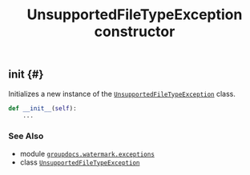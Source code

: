 ﻿---
title: UnsupportedFileTypeException constructor
second_title: GroupDocs.Watermark for Python via .NET API References
description: 
type: docs
url: /python-net/groupdocs.watermark.exceptions/unsupportedfiletypeexception/__init__/
is_root: false
weight: 10
---

## __init__ {#}

Initializes a new instance of the [`UnsupportedFileTypeException`](/watermark/python-net/groupdocs.watermark.exceptions/unsupportedfiletypeexception) class.



```python
def __init__(self):
    ...
```





### See Also
* module [`groupdocs.watermark.exceptions`](../../)
* class [`UnsupportedFileTypeException`](/watermark/python-net/groupdocs.watermark.exceptions/unsupportedfiletypeexception)
